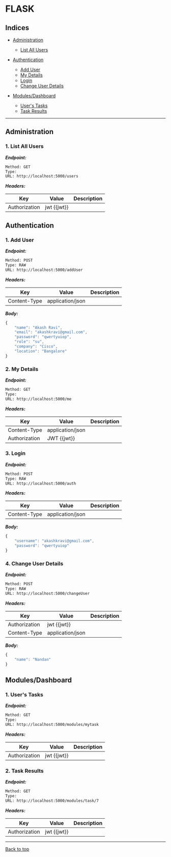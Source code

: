 
# FLASK



## Indices

* [Administration](#administration)

  * [List All Users](#1-list-all-users)

* [Authentication](#authentication)

  * [Add User](#1-add-user)
  * [My Details](#2-my-details)
  * [Login](#3-login)
  * [Change User Details](#4-change-user-details)

* [Modules/Dashboard](#modulesdashboard)

  * [User's Tasks](#1-user's-tasks)
  * [Task Results](#2-task-results)


--------


## Administration



### 1. List All Users



***Endpoint:***

```bash
Method: GET
Type: 
URL: http://localhost:5000/users
```


***Headers:***

| Key | Value | Description |
| --- | ------|-------------|
| Authorization | jwt {{jwt}} |  |



## Authentication



### 1. Add User



***Endpoint:***

```bash
Method: POST
Type: RAW
URL: http://localhost:5000/addUser
```


***Headers:***

| Key | Value | Description |
| --- | ------|-------------|
| Content-Type | application/json |  |



***Body:***

```js        
{
    "name": "Akash Ravi",
    "email": "akashkravi@gmail.com",
    "password": "qwertyuiop",
    "role": "su",
    "company": "Cisco",
    "location": "Bangalore"
}
```



### 2. My Details



***Endpoint:***

```bash
Method: GET
Type: 
URL: http://localhost:5000/me
```


***Headers:***

| Key | Value | Description |
| --- | ------|-------------|
| Content-Type | application/json |  |
| Authorization | JWT  {{jwt}} |  |



### 3. Login



***Endpoint:***

```bash
Method: POST
Type: RAW
URL: http://localhost:5000/auth
```


***Headers:***

| Key | Value | Description |
| --- | ------|-------------|
| Content-Type | application/json |  |



***Body:***

```js        
{
    "username": "akashkravi@gmail.com",
    "password": "qwertyuiop"
}
```



### 4. Change User Details



***Endpoint:***

```bash
Method: POST
Type: RAW
URL: http://localhost:5000/changeUser
```


***Headers:***

| Key | Value | Description |
| --- | ------|-------------|
| Authorization | jwt {{jwt}} |  |
| Content-Type | application/json |  |



***Body:***

```js        
{
    "name": "Nandan"
}
```



## Modules/Dashboard



### 1. User's Tasks



***Endpoint:***

```bash
Method: GET
Type: 
URL: http://localhost:5000/modules/mytask
```


***Headers:***

| Key | Value | Description |
| --- | ------|-------------|
| Authorization | jwt {{jwt}} |  |



### 2. Task Results



***Endpoint:***

```bash
Method: GET
Type: 
URL: http://localhost:5000/modules/task/7
```


***Headers:***

| Key | Value | Description |
| --- | ------|-------------|
| Authorization | jwt {{jwt}} |  |




---
[Back to top](#FLASK)
